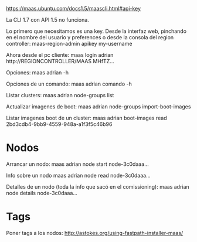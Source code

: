 https://maas.ubuntu.com/docs1.5/maascli.html#api-key

La CLI 1.7 con API 1.5 no funciona.


Lo primero que necesitamos es una key.
  Desde la interfaz web, pinchando en el nombre del usuario y preferences
  o desde la consola del region controller:
  maas-region-admin apikey my-username

Ahora desde el pc cliente:
maas login adrian http://REGIONCONTROLLER/MAAS MHfTZ...

Opciones:
maas adrian -h

Opciones de un comando:
maas adrian comando -h



Listar clusters:
maas adrian node-groups list

Actualizar imagenes de boot:
maas adrian node-groups import-boot-images

Listar imagenes boot de un cluster:
maas adrian boot-images read 2bd3cdb4-9bb9-4559-948a-a1f3f5c46b96


# Nodos
Arrancar un nodo:
maas adrian node start node-3c0daaa...

Info sobre un nodo
maas adrian node read node-3c0daaa...

Detalles de un nodo (toda la info que sacó en el comissioning):
maas adrian node details node-3c0daaa...


# Tags
Poner tags a los nodos:
http://astokes.org/using-fastpath-installer-maas/
